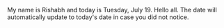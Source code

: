 My name is Rishabh and today is Tuesday, July 19. Hello all. The date will automatically update to today's date in case you did not notice.
